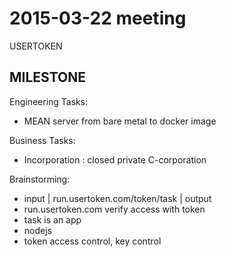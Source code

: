 # 2015-03-22 meeting
USERTOKEN

MILESTONE
- 

Engineering Tasks:
- MEAN server from bare metal to docker image

Business Tasks:
- Incorporation : closed private C-corporation

Brainstorming:
- input | run.usertoken.com/token/task | output
 - run.usertoken.com verify access with token
  - task is an app
   - nodejs
   - token access control, key control
